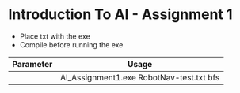 # Introduction To AI - Assignment 1
* Place txt with the exe
* Compile before running the exe

Parameter | Usage
------------ | -------------
<Program> <file> <algorithm> | AI_Assignment1.exe RobotNav-test.txt bfs
